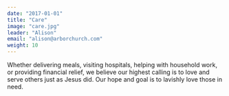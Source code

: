 ```yaml
---
date: "2017-01-01"
title: "Care"
image: "care.jpg"
leader: "Alison"
email: "alison@arborchurch.com"
weight: 10
---
```


Whether delivering meals, visiting hospitals, helping with household work, or providing financial relief, we believe our highest calling is to love and serve others just as Jesus did. Our hope and goal is to lavishly love those in need.

